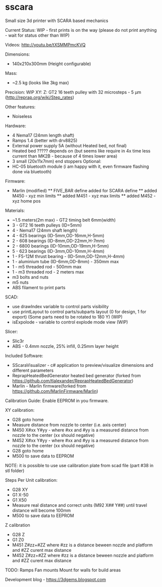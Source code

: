 # sscara
Small size 3d printer with SCARA based mechanics

Current Status: WIP - first prints is on the way (please do not print anything - wait for status other than WIP)

Videos:
http://youtu.be/tXSMMPmcKVQ
 
Dimensions: 
* 140x210x300mm (Height configurable)

Mass:
* ~2.5 kg (looks like 3kg max)

Precision:
WIP
XY: 
Z: GT2 16 teeth pulley with 32 microsteps - 5 μm (http://reprap.org/wiki/Step_rates)
 
Other features:
* Noiseless

Hardware: 
* 4 Nema17 (24mm length shaft)
* Ramps 1.4 (better with drv8825)
* External power supply 5A (without Heated bed, not final)
* Heated bed ????? depends on (but seems like require in 4x time less current than MK2B - because of 4 times lower area)
* 3 small (20x11x7mm) end stoppers
Optional:
* HC-05 bluetooth module (i am happy with it, even firmware flashing done via bluetooth)

Firmware:
* Marlin (modified)
** FIVE_BAR define added for SCARA define
** added M450 - xyz min limits
** added M451 - xyz max limits
** added M452 - xyz home pos

Materials:
* ~1.5 meters(2m max) - GT2 timing belt 6mm(width)
* 3 - GT2 16 teeth pulleys (ID=5mm)
* 4 - Nema17 (24mm shaft length)
* 4 - 625 bearings (ID-5mm,OD-16mm,H-5mm)
* 2 - 608 bearings (ID-8mm,OD-22mm,H-7mm)
* 2 - 6800 bearings (ID-10mm,OD-19mm,H-5mm)
* 5 - 623 bearings (ID-3mm,OD-10mm,H-4mm)
* 1 - F5-12M thrust bearing - (ID-5mm,OD-12mm,H-4mm)
* 1 - aluminium tube (ID-6mm,OD-8mm) - 350mm max
* 1 - m5 threaded rod - 500mm max
* 1 - m3 threaded rod - 2 meters max
* m3 bolts and nuts
* m5 nuts
* ABS filament to print parts


SCAD:
* use drawIndex variable to control parts visibility
* use printLayout to control parts/subparts layout (0 for design, 1 for export) (Some parts need to be rotated to 180 Y) (WIP)
* isExpolode - variable to control explode mode view (WIP)

Slicer:
* Slic3r
* ABS - 0.4mm nozzle, 25% infill, 0.25mm layer height

Included Software:
* SScaraVisualizer - c# application to preview/visualize dimensions and different parameters
* ReprapHeatedBedGenerator heated bed generator (forked from https://github.com/tlalexander/ReprapHeatedBedGenerator)
* Marlin - Marlin firmware(forked from https://github.com/MarlinFirmware/Marlin)

Calibration Guide:
Enable EEPROM in you firmware.

XY calibration:

* G28 goto home
* Measure distance from nozzle to center (i.e. axis center)
* M450 X#xx Y#yy - where #xx and #yy is a measured distance from nozzle to the center (xx should negative)
* M452 X#xx Y#yy - where #xx and #yy is a measured distance from nozzle to the center (xx should negative)
* G28 goto home
* M500 to save data to EEPROM

NOTE: it is possible to use use calibration plate from scad file (part #38 in stl folder)

Steps Per Unit calibration:
* G28 XY
* G1 X-50
* G1 X50
* Measure real distance and correct units (M92 X## Y##) until travel distance will become 100mm
* M500 to save data to EEPROM

Z calibration
* G28 Z
* G1 Z0
* M451 Z#zz+#ZZ where #zz is a distance beween nozzle and platform and #ZZ curent max distance
* M452 Z#zz+#ZZ where #zz is a distance beween nozzle and platform and #ZZ curent max distance


TODO:
Ramps Fan mounts
Mount for walls for build areas
 

Development blog - https://3dgems.blogspot.com